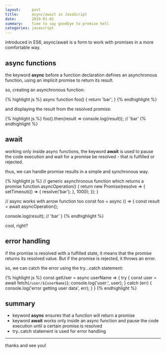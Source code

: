 ```yaml
---
layout:     post
title:      async/await in JavaScript 
date:       2019-01-02
summary:    time to say goodbye to promise hell
categories: javascript
---
```


introduced in ES6, async/await is a form to work with promises in a more comfortable way.

## async functions

the keyword __async__ before a function declaration defines an asynchronous function, using an implicit promise to return its result.

so, creating an asynchronous function:

{% highlight js %}
async function foo() {
  return 'bar';
}
{% endhighlight %}

and displaying the result from the resolved promise:

{% highlight js %}
foo().then(result => console.log(result)); // 'bar'
{% endhighlight %}

## await

working only inside async functions, the keyword __await__ is used to pause the code execution and wait for a promise be resolved - that is fulfilled or rejected.

thus, we can handle promise results in a simple and synchronous way.

{% highlight js %}
// generic asynchronous function which returns a promise
function asyncOperation() {
  return new Promise(resolve => {
    setTimeout(() => {
      resolve('bar');
    }, 1000);
  });
}

// async works with arrow function too
const foo = async () => {
  const result = await asyncOperation();

  console.log(result); // 'bar'
}
{% endhighlight %}

cool, right?

## error handling

if the promise is resolved with a fulfilled state, it means that the promise returns its resolved value. But if the promise is rejected, it throws an error.

so, we can catch the error using the try...catch statement:

{% highlight js %}
const getUser = async userName => {
  try {
    const user = await fetch(`/user/${userName}`);
    console.log('user:', user);
  } catch (err) {
    console.log('error getting user data', err);
  }
}
{% endhighlight %}

## summary

  * keyword __async__ ensures that a function will return a promise
  * keyword __await__ works only inside an async function and pause the code execution until a certain promise is resolved
  * try..catch statement is used for error handling


---
thanks and see you!